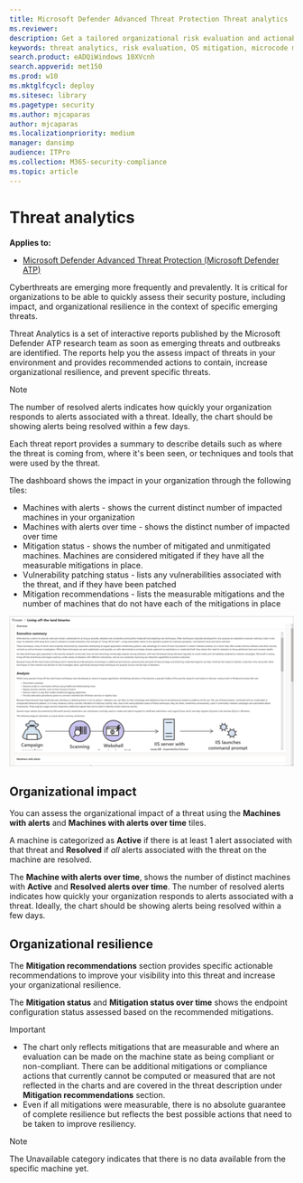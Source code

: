 ```yaml
---
title: Microsoft Defender Advanced Threat Protection Threat analytics
ms.reviewer: 
description: Get a tailored organizational risk evaluation and actionable steps you can take to minimize risks in your organization.
keywords: threat analytics, risk evaluation, OS mitigation, microcode mitigation, mitigation status 
search.product: eADQiWindows 10XVcnh
search.appverid: met150
ms.prod: w10
ms.mktglfcycl: deploy
ms.sitesec: library
ms.pagetype: security
ms.author: mjcaparas
author: mjcaparas
ms.localizationpriority: medium
manager: dansimp
audience: ITPro
ms.collection: M365-security-compliance 
ms.topic: article
---
```


# Threat analytics 
**Applies to:**
- [Microsoft Defender Advanced Threat Protection (Microsoft Defender ATP)](https://go.microsoft.com/fwlink/p/?linkid=2069559)


Cyberthreats are emerging more frequently and prevalently. It is critical for organizations to be able to quickly assess their security posture, including impact, and organizational resilience in the context of specific emerging threats. 

Threat Analytics is a set of interactive reports published by the Microsoft Defender ATP research team as soon as emerging threats and outbreaks are identified. The reports help you the assess impact of threats in your environment and provides recommended actions to contain, increase organizational resilience, and prevent specific threats.
 

>[!NOTE]
>The number of resolved alerts indicates how quickly your organization responds to alerts associated with a threat. Ideally, the chart should be showing alerts being resolved within a few days.

Each threat report provides a summary to describe details such as where the threat is coming from, where it's been seen, or techniques and tools that were used by the threat. 

The dashboard shows the impact in your organization through the following tiles:
- Machines with alerts - shows the current distinct number of impacted machines in your organization 
- Machines with alerts over time - shows the distinct number of impacted over time
- Mitigation status - shows the number of mitigated and unmitigated machines. Machines are considered mitigated if they have all the measurable mitigations in place.
- Vulnerability patching status - lists any vulnerabilities associated with the threat, and if they have been patched
- Mitigation recommendations - lists the measurable mitigations and the number of machines that do not have each of the mitigations in place 

![Image of a threat analytics report](images/ta.png)

## Organizational impact
You can assess the organizational impact of a threat using the **Machines with alerts** and **Machines with alerts over time** tiles.

A machine is categorized as **Active** if there is at least 1 alert associated with that threat and **Resolved** if *all* alerts associated with the threat on the machine are resolved.


The **Machine with alerts over time**, shows the number of distinct machines with **Active** and **Resolved alerts over time**. The number of resolved alerts indicates how quickly your organization responds to alerts associated with a threat. Ideally, the chart should be showing alerts being resolved within a few days.
## Organizational resilience
The **Mitigation recommendations** section provides specific actionable recommendations to improve your visibility into this threat and increase your organizational resilience.

The **Mitigation status** and **Mitigation status over time** shows the endpoint configuration status assessed based on the recommended mitigations.

>[!IMPORTANT]
>- The chart only reflects mitigations that are measurable and where an evaluation can be made on the machine state as being compliant or non-compliant. There can be additional mitigations or compliance actions that currently cannot be computed or measured that are not reflected in the charts and are covered in the threat description under **Mitigation recommendations** section.
>- Even if all mitigations were measurable, there is no absolute guarantee of complete resilience but reflects the best possible actions that need to be taken to improve resiliency.



>[!NOTE]
>The Unavailable category indicates that there is no data available from the specific machine yet. 
